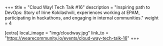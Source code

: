 +++
title = "Cloud Way! Tech Talk #16"
description = "Inspiring path to DevOps: Story of Irine Kokilashvili, experiences working at EPAM, participating in hackathons, and engaging in internal communities."
weight = 4

[extra]
local_image = "img/cloudway.jpg"
link_to = "https://wearecommunity.io/events/cloud-way-tech-talk-16"
+++

